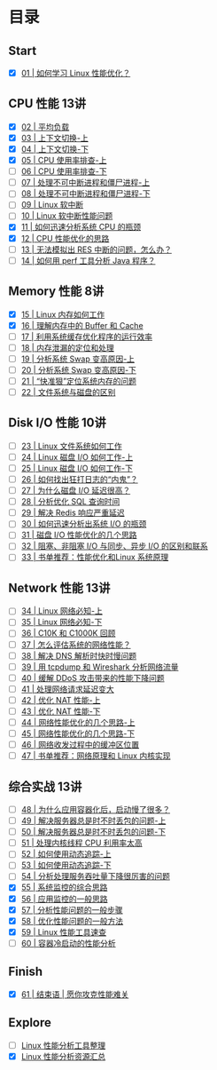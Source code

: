 # 目录

## Start

- [x] [01 | 如何学习 Linux 性能优化？](performance_tuning/how_to/01_overview.md)

## CPU 性能 13讲

- [x] [02 | 平均负载](performance_tuning/cpu/02_basic.md)
- [x] [03 | 上下文切换-上](performance_tuning/cpu/03_basic.md)
- [x] [04 | 上下文切换-下](performance_tuning/cpu/04_basic.md)
- [x] [05 | CPU 使用率排查-上](performance_tuning/cpu/05_basic.md)
- [ ] [06 | CPU 使用率排查-下](performance_tuning/cpu/06_case.md)
- [ ] [07 | 处理不可中断进程和僵尸进程-上](performance_tuning/cpu/07_case.md)
- [ ] [08 | 处理不可中断进程和僵尸进程-下](performance_tuning/cpu/08_case.md)
- [ ] [09 | Linux 软中断](performance_tuning/cpu/09_basic.md)
- [ ] [10 | Linux 软中断性能问题](performance_tuning/cpu/10_case.md)
- [x] [11 | 如何迅速分析系统 CPU 的瓶颈](performance_tuning/cpu/11_routine.md)
- [x] [12 | CPU 性能优化的思路](performance_tuning/cpu/12_routine.md)
- [ ] [13 | 无法模拟出 RES 中断的问题，怎么办？](performance_tuning/cpu/13_QA.md)
- [ ] [14 | 如何用 perf 工具分析 Java 程序？](performance_tuning/cpu/14_QA.md)

## Memory 性能 8讲

- [x] [15 | Linux 内存如何工作](performance_tuning/memory/15_basic.md)
- [x] [16 | 理解内存中的 Buffer 和 Cache](performance_tuning/memory/16_basic.md)
- [ ] [17 | 利用系统缓存优化程序的运行效率](performance_tuning/memory/17_case.md)
- [ ] [18 | 内存泄漏的定位和处理](performance_tuning/memory/18_case.md)
- [ ] [19 | 分析系统 Swap 变高原因-上](performance_tuning/memory/19_case.md)
- [ ] [20 | 分析系统 Swap 变高原因-下](performance_tuning/memory/20_case.md)
- [ ] [21 | “快准狠”定位系统内存的问题](performance_tuning/memory/21_routine.md)
- [ ] [22 | 文件系统与磁盘的区别](performance_tuning/memory/22_QA.md)

## Disk I/O 性能 10讲

- [ ] [23 | Linux 文件系统如何工作](performance_tuning/disk_io/23_basic.md)
- [ ] [24 | Linux 磁盘 I/O 如何工作-上](performance_tuning/disk_io/24_basic.md)
- [ ] [25 | Linux 磁盘 I/O 如何工作-下](performance_tuning/disk_io/25_basic.md)
- [ ] [26 | 如何找出狂打日志的“内鬼”？](performance_tuning/disk_io/26_case.md)
- [ ] [27 | 为什么磁盘 I/O 延迟很高？](performance_tuning/disk_io/27_case.md)
- [ ] [28 | 分析优化 SQL 查询时间](performance_tuning/disk_io/28_case.md)
- [ ] [29 | 解决 Redis 响应严重延迟](performance_tuning/disk_io/29_case.md)
- [ ] [30 | 如何迅速分析出系统 I/O 的瓶颈](performance_tuning/disk_io/30_routine.md)
- [ ] [31 | 磁盘 I/O 性能优化的几个思路](performance_tuning/disk_io/31_routine.md)
- [ ] [32 | 阻塞、非阻塞 I/O 与同步、异步 I/O 的区别和联系](performance_tuning/disk_io/32_QA.md)
- [ ] [33 | 书单推荐：性能优化和Linux 系统原理](performance_tuning/disk_io/33_explore.md)

## Network 性能 13讲

- [ ] [34 | Linux 网络必知-上](performance_tuning/network/34_basic.md)
- [ ] [35 | Linux 网络必知-下](performance_tuning/network/35_basic.md)
- [ ] [36 | C10K 和 C1000K 回顾](performance_tuning/network/36_basic.md)
- [ ] [37 | 怎么评估系统的网络性能？](performance_tuning/network/37_routine.md)
- [ ] [38 | 解决 DNS 解析时快时慢问题](performance_tuning/network/38_case.md)
- [ ] [39 | 用 tcpdump 和 Wireshark 分析网络流量](performance_tuning/network/39_case.md)
- [ ] [40 | 缓解 DDoS 攻击带来的性能下降问题](performance_tuning/network/40_case.md)
- [ ] [41 | 处理网络请求延迟变大](performance_tuning/network/41_case.md)
- [ ] [42 | 优化 NAT 性能-上](performance_tuning/network/42_case.md)
- [ ] [43 | 优化 NAT 性能-下](performance_tuning/network/43_case.md)
- [ ] [44 | 网络性能优化的几个思路-上](performance_tuning/network/44_routine.md)
- [ ] [45 | 网络性能优化的几个思路-下](performance_tuning/network/45_routine.md)
- [ ] [46 | 网络收发过程中的缓冲区位置](performance_tuning/network/46_QA.md)
- [ ] [47 | 书单推荐：网络原理和 Linux 内核实现](performance_tuning/network/47_explore.md)

## 综合实战 13讲

- [ ] [48 | 为什么应用容器化后，启动慢了很多？](performance_tuning/integrate/48_case.md)
- [ ] [49 | 解决服务器总是时不时丢包的问题-上](performance_tuning/integrate/49_case.md)
- [ ] [50 | 解决服务器总是时不时丢包的问题-下](performance_tuning/integrate/50_case.md)
- [ ] [51 | 处理内核线程 CPU 利用率太高](performance_tuning/integrate/51_case.md)
- [ ] [52 | 如何使用动态追踪-上](performance_tuning/integrate/52_case.md)
- [ ] [53 | 如何使用动态追踪-下](performance_tuning/integrate/53_case.md)
- [ ] [54 | 分析处理服务吞吐量下降很厉害的问题](performance_tuning/integrate/54_case.md)
- [x] [55 | 系统监控的综合思路](performance_tuning/integrate/55_routine.md)
- [x] [56 | 应用监控的一般思路](performance_tuning/integrate/56_routine.md)
- [x] [57 | 分析性能问题的一般步骤](performance_tuning/integrate/57_routine.md)
- [x] [58 | 优化性能问题的一般方法](performance_tuning/integrate/58_routine.md)
- [x] [59 | Linux 性能工具速查](performance_tuning/integrate/59_routine.md)
- [ ] [60 | 容器冷启动的性能分析](performance_tuning/integrate/60_QA.md)

## Finish

- [x] [61 | 结束语 | 愿你攻克性能难关](performance_tuning/how_to/61_end.md)

## Explore

- [ ] [Linux 性能分析工具整理](performance_tuning/explore/tool.md)
- [x] [Linux 性能分析资源汇总](performance_tuning/explore/resource.md)
